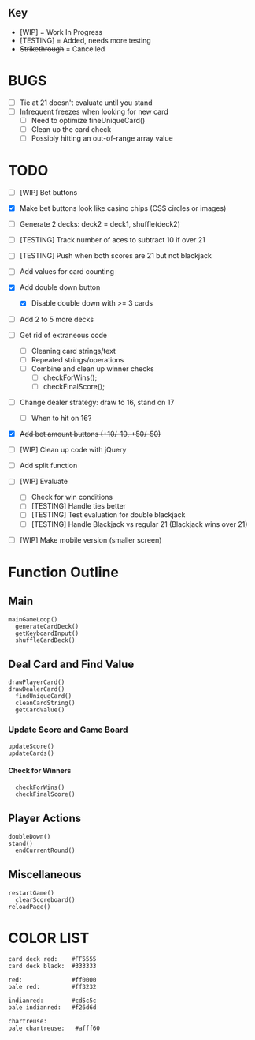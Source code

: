 ## Key
* [WIP] = Work In Progress
* [TESTING] = Added, needs more testing
* ~~Strikethrough~~ = Cancelled

# BUGS

* [ ] Tie at 21 doesn't evaluate until you stand
* [ ] Infrequent freezes when looking for new card
  * [ ] Need to optimize fineUniqueCard()
  * [ ] Clean up the card check
  * [ ] Possibly hitting an out-of-range array value

# TODO

* [ ] [WIP] Bet buttons
* [x] Make bet buttons look like casino chips (CSS circles or images)
* [ ] Generate 2 decks: deck2 = deck1, shuffle(deck2)
* [ ] [TESTING] Track number of aces to subtract 10 if over 21
* [ ] [TESTING] Push when both scores are 21 but not blackjack
* [ ] Add values for card counting
* [x] Add double down button
  * [x] Disable double down with >= 3 cards

* [ ] Add 2 to 5 more decks
* [ ] Get rid of extraneous code
  * [ ] Cleaning card strings/text
  * [ ] Repeated strings/operations
  * [ ] Combine and clean up winner checks
    * [ ] checkForWins();
    * [ ] checkFinalScore();

* [ ] Change dealer strategy: draw to 16, stand on 17
  * [ ] When to hit on 16?
* [x] ~~Add bet amount buttons (+10/-10, +50/-50)~~
* [ ] [WIP] Clean up code with jQuery
* [ ] Add split function

* [ ] [WIP] Evaluate
  * [ ] Check for win conditions
  * [ ] [TESTING] Handle ties better
  * [ ] [TESTING] Test evaluation for double blackjack
  * [ ] [TESTING] Handle Blackjack vs regular 21 (Blackjack wins over 21)

* [ ] [WIP] Make mobile version (smaller screen)

# Function Outline

## Main
```
mainGameLoop()
  generateCardDeck()
  getKeyboardInput()
  shuffleCardDeck()
```
## Deal Card and Find Value
```
drawPlayerCard()
drawDealerCard()
  findUniqueCard()
  cleanCardString()
  getCardValue()
```
### Update Score and Game Board
```
updateScore()
updateCards()
```
#### Check for Winners
```
  checkForWins()
  checkFinalScore()
```
## Player Actions
```
doubleDown()
stand()
  endCurrentRound()
```
## Miscellaneous
```
restartGame()
  clearScoreboard()
reloadPage()
```

# COLOR LIST
```
card deck red:    #FF5555
card deck black:  #333333

red:              #ff0000
pale red:         #ff3232

indianred:        #cd5c5c
pale indianred:   #f26d6d

chartreuse:   
pale chartreuse:   #afff60
```
